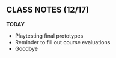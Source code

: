## CLASS NOTES (12/17)

__TODAY__
- Playtesting final prototypes
- Reminder to fill out course evaluations
- Goodbye

